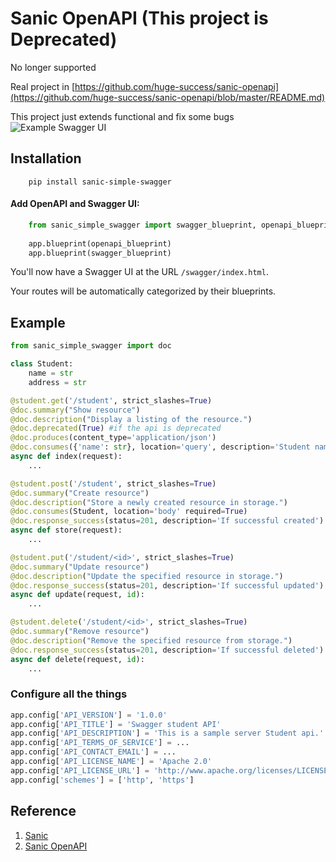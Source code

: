 # Sanic OpenAPI (This project is <strong>Deprecated</strong>)
No longer supported


Real project in [https://github.com/huge-success/sanic-openapi](https://github.com/huge-success/sanic-openapi/blob/master/README.md)

This project just extends functional and fix some bugs
![Example Swagger UI](https://raw.githubusercontent.com/huge-success/sanic-openapi/master/images/code-to-ui.png "Swagger UI")

## Installation
```shell
    pip install sanic-simple-swagger
```

#### Add OpenAPI and Swagger UI:
```python
    from sanic_simple_swagger import swagger_blueprint, openapi_blueprint
    
    app.blueprint(openapi_blueprint)
    app.blueprint(swagger_blueprint)
```

You'll now have a Swagger UI at the URL `/swagger/index.html`.

Your routes will be automatically categorized by their blueprints.

## Example
```python
from sanic_simple_swagger import doc

class Student:
    name = str
    address = str

@student.get('/student', strict_slashes=True)
@doc.summary("Show resource")
@doc.description("Display a listing of the resource.")
@doc.deprecated(True) #if the api is deprecated
@doc.produces(content_type='application/json')
@doc.consumes({'name': str}, location='query', description='Student name', example={'name': 'john'})
async def index(request):
    ...

@student.post('/student', strict_slashes=True)
@doc.summary("Create resource")
@doc.description("Store a newly created resource in storage.")
@doc.consumes(Student, location='body' required=True)
@doc.response_success(status=201, description='If successful created')
async def store(request):
    ...

@student.put('/student/<id>', strict_slashes=True)
@doc.summary("Update resource")
@doc.description("Update the specified resource in storage.")
@doc.response_success(status=201, description='If successful updated')
async def update(request, id):
    ...

@student.delete('/student/<id>', strict_slashes=True)
@doc.summary("Remove resource")
@doc.description("Remove the specified resource from storage.")
@doc.response_success(status=201, description='If successful deleted')
async def delete(request, id):
    ...
```

### Configure all the things

```python
app.config['API_VERSION'] = '1.0.0'
app.config['API_TITLE'] = 'Swagger student API'
app.config['API_DESCRIPTION'] = 'This is a sample server Student api.'
app.config['API_TERMS_OF_SERVICE'] = ...
app.config['API_CONTACT_EMAIL'] = ...
app.config['API_LICENSE_NAME'] = 'Apache 2.0'
app.config['API_LICENSE_URL'] = 'http://www.apache.org/licenses/LICENSE-2.0.html'
app.config['schemes'] = ['http', 'https']
```

## Reference
1. [Sanic](https://github.com/huge-success/sanic)
2. [Sanic OpenAPI](https://github.com/huge-success/sanic-openapi)

